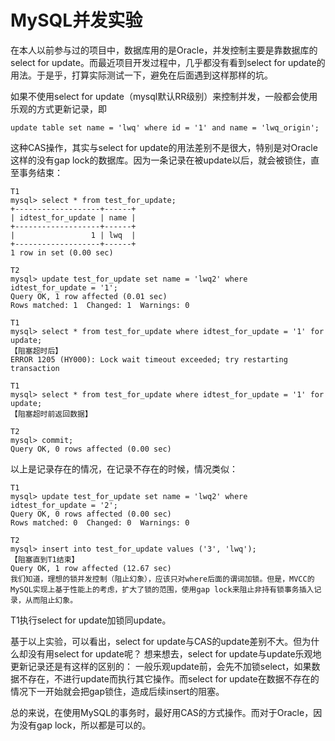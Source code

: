 # MySQL并发实验

在本人以前参与过的项目中，数据库用的是Oracle，并发控制主要是靠数据库的select for update。而最近项目开发过程中，几乎都没有看到select for update的用法。于是乎，打算实际测试一下，避免在后面遇到这样那样的坑。

如果不使用select for update（mysql默认RR级别）来控制并发，一般都会使用乐观的方式更新记录，即
```
update table set name = 'lwq' where id = '1' and name = 'lwq_origin';
```
这种CAS操作，其实与select for update的用法差别不是很大，特别是对Oracle这样的没有gap lock的数据库。因为一条记录在被update以后，就会被锁住，直至事务结束：
```
T1
mysql> select * from test_for_update;
+-------------------+------+
| idtest_for_update | name |
+-------------------+------+
|                 1 | lwq  |
+-------------------+------+
1 row in set (0.00 sec)

T2
mysql> update test_for_update set name = 'lwq2' where idtest_for_update = '1';
Query OK, 1 row affected (0.01 sec)
Rows matched: 1  Changed: 1  Warnings: 0

T1
mysql> select * from test_for_update where idtest_for_update = '1' for update;
【阻塞超时后】
ERROR 1205 (HY000): Lock wait timeout exceeded; try restarting transaction

T1
mysql> select * from test_for_update where idtest_for_update = '1' for update;
【阻塞超时前返回数据】

T2
mysql> commit;
Query OK, 0 rows affected (0.00 sec)
```
以上是记录存在的情况，在记录不存在的时候，情况类似：
```
T1
mysql> update test_for_update set name = 'lwq2' where idtest_for_update = '2';
Query OK, 0 rows affected (0.00 sec)
Rows matched: 0  Changed: 0  Warnings: 0

T2
mysql> insert into test_for_update values ('3', 'lwq');
【阻塞直到T1结束】
Query OK, 1 row affected (12.67 sec)
我们知道，理想的锁并发控制（阻止幻象），应该只对where后面的谓词加锁。但是，MVCC的MySQL实现上基于性能上的考虑，扩大了锁的范围，使用gap lock来阻止非持有锁事务插入记录，从而阻止幻象。
```
T1执行select for update加锁同update。

基于以上实验，可以看出，select for update与CAS的update差别不大。但为什么却没有用select for update呢？
想来想去，select for update与update乐观地更新记录还是有这样的区别的：
一般乐观update前，会先不加锁select，如果数据不存在，不进行update而执行其它操作。而select for update在数据不存在的情况下一开始就会把gap锁住，造成后续insert的阻塞。

总的来说，在使用MySQL的事务时，最好用CAS的方式操作。而对于Oracle，因为没有gap lock，所以都是可以的。
